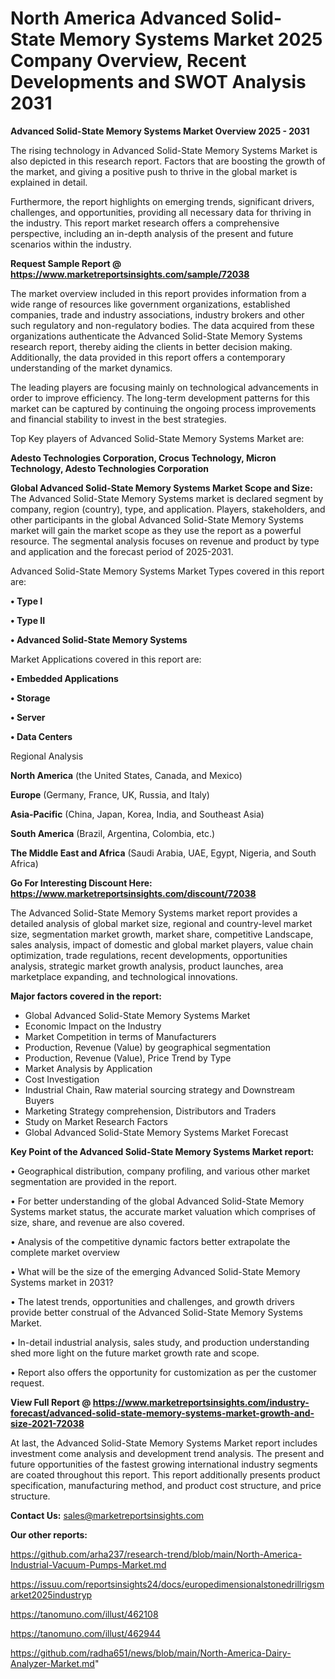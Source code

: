# North America Advanced Solid-State Memory Systems Market 2025 Company Overview, Recent Developments and SWOT Analysis 2031

<Strong> Advanced Solid-State Memory Systems Market Overview 2025 - 2031</strong>

The rising technology in Advanced Solid-State Memory Systems Market is also depicted in this research report. Factors that are boosting the growth of the market, and giving a positive push to thrive in the global market is explained in detail.

Furthermore, the report highlights on emerging trends, significant drivers, challenges, and opportunities, providing all necessary data for thriving in the industry. This report market research offers a comprehensive perspective, including an in-depth analysis of the present and future scenarios within the industry.

<strong>Request Sample Report @ <a href=https://www.marketreportsinsights.com/sample/72038>https://www.marketreportsinsights.com/sample/72038</a></strong>

The market overview included in this report provides information from a wide range of resources like government organizations, established companies, trade and industry associations, industry brokers and other such regulatory and non-regulatory bodies. The data acquired from these organizations authenticate the Advanced Solid-State Memory Systems research report, thereby aiding the clients in better decision making. Additionally, the data provided in this report offers a contemporary understanding of the market dynamics.

The leading players are focusing mainly on technological advancements in order to improve efficiency. The long-term development patterns for this market can be captured by continuing the ongoing process improvements and financial stability to invest in the best strategies.

Top Key players of Advanced Solid-State Memory Systems Market are:

<strong>Adesto Technologies Corporation, Crocus Technology, Micron Technology, Adesto Technologies Corporation</strong>

<strong><b>Global Advanced Solid-State Memory Systems Market Scope and Size:</b></strong>
The Advanced Solid-State Memory Systems market is declared segment by company, region (country), type, and application. Players, stakeholders, and other participants in the global Advanced Solid-State Memory Systems market will gain the market scope as they use the report as a powerful resource. The segmental analysis focuses on revenue and product by type and application and the forecast period of 2025-2031.

Advanced Solid-State Memory Systems Market Types covered in this report are:

<strong>• Type I

• Type II

• Advanced Solid-State Memory Systems</strong>

Market Applications covered in this report are:

<strong>• Embedded Applications

• Storage

• Server

• Data Centers</strong> 

Regional Analysis

<strong>North America</strong> (the United States, Canada, and Mexico)

<strong>Europe</strong> (Germany, France, UK, Russia, and Italy)

<strong>Asia-Pacific</strong> (China, Japan, Korea, India, and Southeast Asia)

<strong>South America</strong> (Brazil, Argentina, Colombia, etc.)

<strong>The Middle East and Africa</strong> (Saudi Arabia, UAE, Egypt, Nigeria, and South Africa)

<strong>Go For Interesting Discount Here: <a href=https://www.marketreportsinsights.com/discount/72038>https://www.marketreportsinsights.com/discount/72038</a></strong>

The Advanced Solid-State Memory Systems market report provides a detailed analysis of global market size, regional and country-level market size, segmentation market growth, market share, competitive Landscape, sales analysis, impact of domestic and global market players, value chain optimization, trade regulations, recent developments, opportunities analysis, strategic market growth analysis, product launches, area marketplace expanding, and technological innovations.

<strong><b>Major factors covered in the report:</b></strong>
<ul>
  <li>Global Advanced Solid-State Memory Systems Market </li>
  <li>Economic Impact on the Industry</li>
  <li>Market Competition in terms of Manufacturers</li>
  <li>Production, Revenue (Value) by geographical segmentation</li>
  <li>Production, Revenue (Value), Price Trend by Type</li>
  <li>Market Analysis by Application</li>
  <li>Cost Investigation</li>
  <li>Industrial Chain, Raw material sourcing strategy and Downstream Buyers</li>
  <li>Marketing Strategy comprehension, Distributors and Traders</li>
  <li>Study on Market Research Factors</li>
  <li>Global Advanced Solid-State Memory Systems Market Forecast</li>
</ul>

<strong><b>Key Point of the Advanced Solid-State Memory Systems Market report:</b></strong>

• Geographical distribution, company profiling, and various other market segmentation are provided in the report.

• For better understanding of the global Advanced Solid-State Memory Systems market status, the accurate market valuation which comprises of size, share, and revenue are also covered.

• Analysis of the competitive dynamic factors better extrapolate the complete market overview

• What will be the size of the emerging Advanced Solid-State Memory Systems market in 2031?

• The latest trends, opportunities and challenges, and growth drivers provide better construal of the Advanced Solid-State Memory Systems Market.

• In-detail industrial analysis, sales study, and production understanding shed more light on the future market growth rate and scope.

• Report also offers the opportunity for customization as per the customer request.

<strong><b>View Full Report @ <a href=https://www.marketreportsinsights.com/industry-forecast/advanced-solid-state-memory-systems-market-growth-and-size-2021-72038>https://www.marketreportsinsights.com/industry-forecast/advanced-solid-state-memory-systems-market-growth-and-size-2021-72038</a></b></strong>


At last, the Advanced Solid-State Memory Systems Market report includes investment come analysis and development trend analysis. The present and future opportunities of the fastest growing international industry segments are coated throughout this report. This report additionally presents product specification, manufacturing method, and product cost structure, and price structure.

<strong>Contact Us:</strong>
sales@marketreportsinsights.com

<strong>Our other reports:</strong>

<a href=https://github.com/arha237/research-trend/blob/main/North-America-Industrial-Vacuum-Pumps-Market.md>https://github.com/arha237/research-trend/blob/main/North-America-Industrial-Vacuum-Pumps-Market.md</a>

<a href=https://issuu.com/reportsinsights24/docs/europedimensionalstonedrillrigsmarket2025industryp>https://issuu.com/reportsinsights24/docs/europedimensionalstonedrillrigsmarket2025industryp</a>

<a href=https://tanomuno.com/illust/462108>https://tanomuno.com/illust/462108</a>

<a href=https://tanomuno.com/illust/462944>https://tanomuno.com/illust/462944</a>

<a href=https://github.com/radha651/news/blob/main/North-America-Dairy-Analyzer-Market.md>https://github.com/radha651/news/blob/main/North-America-Dairy-Analyzer-Market.md</a>"

